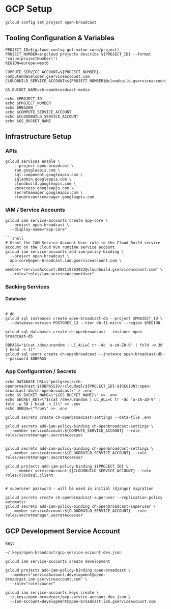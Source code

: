 # GCP Setup

```shell
gcloud config set project open-broadcast
```

## Tooling Configuration & Variables

```shell
PROJECT_ID=$(gcloud config get-value core/project)
PROJECT_NUMBER=$(gcloud projects describe ${PROJECT_ID} --format 'value(projectNumber)')
REGION=europe-west6

COMPUTE_SERVICE_ACCOUNT=${PROJECT_NUMBER}-compute@developer.gserviceaccount.com
CLOUDBUILD_SERVICE_ACCOUNT=${PROJECT_NUMBER}@cloudbuild.gserviceaccount.com

GS_BUCKET_NAME=ch-openbroadcast-media

echo $PROJECT_ID
echo $PROJECT_NUMBER
echo $REGION
echo $COMPUTE_SERVICE_ACCOUNT
echo $CLOUDBUILD_SERVICE_ACCOUNT
echo $GS_BUCKET_NAME
```


## Infrastructure Setup

### APIs

```shell script
gcloud services enable \
    --project open-broadcast \
    run.googleapis.com \
    sql-component.googleapis.com \
    sqladmin.googleapis.com \
    cloudbuild.googleapis.com \
    vpcaccess.googleapis.com \
    secretmanager.googleapis.com \
    cloudresourcemanager.googleapis.com
```

### IAM / Service Accounts

```shell
gcloud iam service-accounts create app-core \
  --project open-broadcast \
  --display-name="app-core"

```shell
# Grant the IAM Service Account User role to the Cloud Build service account on the Cloud Run runtime service account
gcloud iam service-accounts add-iam-policy-binding \
  --project open-broadcast \
  app-core@open-broadcast.iam.gserviceaccount.com \
  --member="serviceAccount:888119763922@cloudbuild.gserviceaccount.com" \
  --role="roles/iam.serviceAccountUser"
```

### Backing Services

#### Database


```shell

# db
gcloud sql instances create open-broadcast-db --project $PROJECT_ID \
  --database-version POSTGRES_13 --tier db-f1-micro --region $REGION

gcloud sql databases create ch-openbroadcast --instance open-broadcast-db

DBPASS="$(cat /dev/urandom | LC_ALL=C tr -dc 'a-zA-Z0-9' | fold -w 30 | head -n 1)"
gcloud sql users create ch-openbroadcast --instance open-broadcast-db --password $DBPASS

```


### App Configuration / Secrets

```shell
echo DATABASE_URL=\"postgres://ch-openbroadcast:${DBPASS}@//cloudsql/${PROJECT_ID}:${REGION}:open-broadcast-db/ch-openbroadcast\" > .env
echo GS_BUCKET_NAME=\"${GS_BUCKET_NAME}\" >> .env
echo SECRET_KEY=\"$(cat /dev/urandom | LC_ALL=C tr -dc 'a-zA-Z0-9' | fold -w 50 | head -n 1)\" >> .env
echo DEBUG=\"True\" >> .env
```

```shell
gcloud secrets create ch-openbroadcast-settings --data-file .env

gcloud secrets add-iam-policy-binding ch-openbroadcast-settings \
  --member serviceAccount:${COMPUTE_SERVICE_ACCOUNT} --role roles/secretmanager.secretAccessor


gcloud secrets add-iam-policy-binding ch-openbroadcast-settings \
  --member serviceAccount:${CLOUDBUILD_SERVICE_ACCOUNT} --role roles/secretmanager.secretAccessor

gcloud projects add-iam-policy-binding ${PROJECT_ID} \
    --member serviceAccount:${CLOUDBUILD_SERVICE_ACCOUNT} --role roles/cloudsql.client
    
    
# superuser password - will be used in initial (django) migration
    
gcloud secrets create ch-openbroadcast-superuser --replication-policy automatic
gcloud secrets add-iam-policy-binding ch-openbroadcast-superuser \
  --member serviceAccount:${CLOUDBUILD_SERVICE_ACCOUNT} --role roles/secretmanager.secretAccessor

```


## GCP Development Service Account

key:

`~/.keys/open-broadcast/gcp-service-account-dev.json`

```shell
gcloud iam service-accounts create development

gcloud projects add-iam-policy-binding open-broadcast \
  --member="serviceAccount:development@open-broadcast.iam.gserviceaccount.com" \
  --role="roles/owner"
```

```shell
gcloud iam service-accounts keys create \
  ~/.keys/open-broadcast/gcp-service-account-dev.json \
  --iam-account=development@open-broadcast.iam.gserviceaccount.com